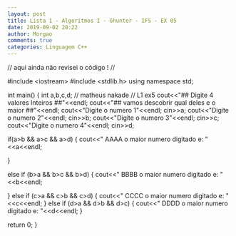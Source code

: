 ```yaml
---
layout: post
title: Lista 1 - Algoritmos I - Ghunter - IFS - EX 05
date: 2019-09-02 20:22
author: Morgao
comments: true
categories: Linguagem C++
---
```

// aqui ainda não revisei o código ! //

#include &lt;iostream&gt;
#include &lt;stdlib.h&gt;
using namespace std;

int main() {
int a,b,c,d;
// matheus nakade
// L1 ex5
cout&lt;&lt;"## Digite 4 valores Inteiros ##"&lt;&lt;endl;
cout&lt;&lt;"## vamos descobrir qual deles e o maior ##"&lt;&lt;endl;
cout&lt;&lt;"Digite o numero 1"&lt;&lt;endl;
cin&gt;&gt;a;
cout&lt;&lt;"Digite o numero 2"&lt;&lt;endl;
cin&gt;&gt;b;
cout&lt;&lt;"Digite o numero 3"&lt;&lt;endl;
cin&gt;&gt;c;
cout&lt;&lt;"Digite o numero 4"&lt;&lt;endl;
cin&gt;&gt;d;

if(a&gt;b &amp;&amp; a&gt;c &amp;&amp; a&gt;d)
{
cout&lt;&lt;" AAAA o maior numero digitado e: "&lt;&lt;a&lt;&lt;endl;

}

else if (b&gt;a &amp;&amp; b&gt;c &amp;&amp; b&gt;d)
{
cout&lt;&lt;" BBBB o maior numero digitado e: "&lt;&lt;b&lt;&lt;endl;

}
else if (c&gt;a &amp;&amp; c&gt;b &amp;&amp; c&gt;d)
{
cout&lt;&lt;" CCCC o maior numero digitado e: "&lt;&lt;c&lt;&lt;endl;
}
else if (d&gt;a &amp;&amp; d&gt;b &amp;&amp; d&gt;c)
{
cout&lt;&lt;" DDDD o maior numero digitado e: "&lt;&lt;d&lt;&lt;endl;
}

return 0;
}
